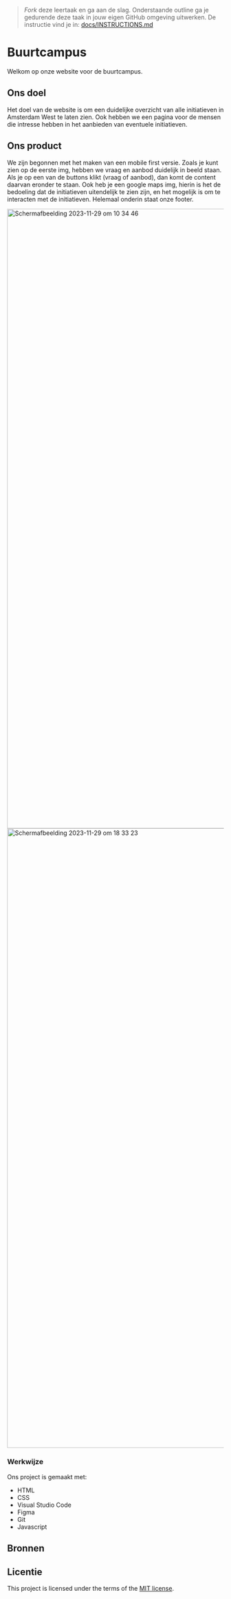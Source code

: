 > _Fork_ deze leertaak en ga aan de slag. 
Onderstaande outline ga je gedurende deze taak in jouw eigen GitHub omgeving uitwerken. 
De instructie vind je in: [docs/INSTRUCTIONS.md](docs/INSTRUCTIONS.md)

# Buurtcampus
Welkom op onze website voor de buurtcampus. 

## Ons doel

Het doel van de website is om een duidelijke overzicht van alle initiatieven in Amsterdam West te laten zien. Ook hebben we een pagina voor de mensen die intresse hebben in het aanbieden van eventuele initiatieven.

## Ons product 

We zijn begonnen met het maken van een mobile first versie. Zoals je kunt zien op de eerste img, hebben we vraag en aanbod duidelijk in beeld staan. Als je op een van de buttons klikt (vraag of aanbod), dan komt de content daarvan eronder te staan. Ook heb je een google maps img, hierin is het de bedoeling dat de initiatieven uitendelijk te zien zijn, en het mogelijk is om te interacten met de initiatieven. Helemaal onderin staat onze footer.

<img width="1440" alt="Scherm­afbeelding 2023-11-29 om 10 34 46" src="https://github.com/Ryank2004/look-and-feel-corporate-identity/assets/144009662/f68d0cfe-b4a0-40cb-9aa3-c8b34df1ce91">

<img width="1440" alt="Scherm­afbeelding 2023-11-29 om 18 33 23" src="https://github.com/Ryank2004/look-and-feel-corporate-identity/assets/144009662/7fa2789f-10ac-4ead-a948-c6c063356ff4">

### Werkwijze 

Ons project is gemaakt met:

 - HTML
 - CSS
 - Visual Studio Code
 - Figma
 - Git
 - Javascript
   



## Bronnen

## Licentie

This project is licensed under the terms of the [MIT license](./LICENSE).
